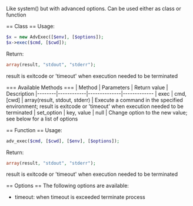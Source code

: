 Like system() but with advanced options. Can be used either as class or function

== Class ==
Usage:
```php
$x = new AdvExec([$env], [$options]);
$x->exec($cmd, [$cwd]);
```

Return:
```php
array(result, "stdout", "stderr");
```

result is exitcode or 'timeout' when execution needed to be terminated

=== Available Methods ===
| Method | Parameters | Return value | Description
|--------|------------|--------------|-------------
| exec | cmd, [cwd] | array(result, stdout, stderr) | Execute a command in the specified environment; result is exitcode or 'timeout' when execution needed to be terminated
| set_option | key, value | null | Change option to the new value; see below for a list of options

== Function ==
Usage:
```php
adv_exec($cmd, [$cwd], [$env], [$options]);
```

Return:
```php
array(result, "stdout", "stderr");
```

result is exitcode or 'timeout' when execution needed to be terminated

== Options ==
The following options are available:
* timeout: when timeout is exceeded terminate process
